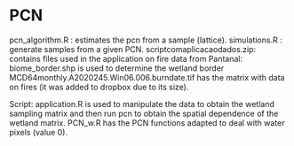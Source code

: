 # PCN
pcn_algorithm.R : estimates the pcn from a sample (lattice).
simulations.R : generate samples from a given PCN.
scriptcomaplicacaodados.zip: contains files used in the application  on fire data from Pantanal: biome_border.shp is used to determine the wetland border
MCD64monthly.A2020245.Win06.006.burndate.tif has the matrix with data on fires (it was added to dropbox due to its size).

Script: application.R is used to manipulate the data to obtain the wetland sampling matrix and then run pcn to obtain the spatial dependence of the wetland matrix.
PCN_w.R has the PCN functions adapted to deal with water pixels (value 0).
